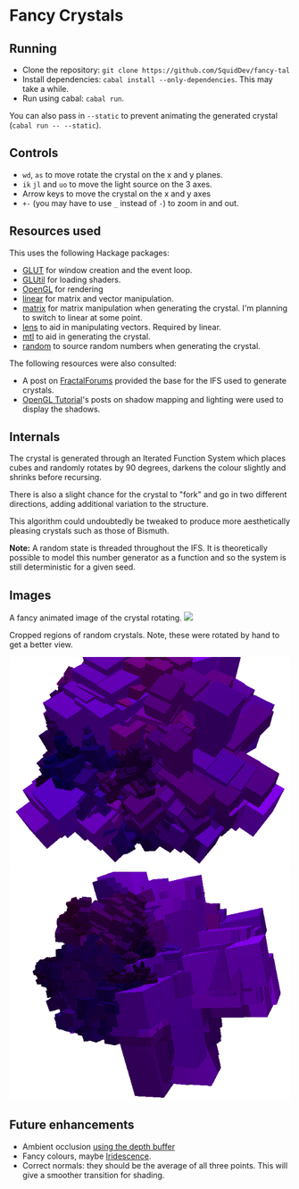# Fancy Crystals

## Running
 - Clone the repository: `git clone https://github.com/SquidDev/fancy-tal`
 - Install dependencies: `cabal install --only-dependencies`. This may take a while.
 - Run using cabal: `cabal run`.

You can also pass in `--static` to prevent animating the generated crystal (`cabal run -- --static`).

## Controls
 - `wd`, `as` to move rotate the crystal on the x and y planes.
 - `ik` `jl` and `uo` to move the light source on the 3 axes.
 - Arrow keys to move the crystal on the x and y axes
 - `+-` (you may have to use `_` instead of `-`) to zoom in and out.

## Resources used
This uses the following Hackage packages:
 - [GLUT](http://hackage.haskell.org/package/GLUT) for window creation and the event loop.
 - [GLUtil](http://hackage.haskell.org/package/GLUtil) for loading shaders.
 - [OpenGL](http://hackage.haskell.org/package/OpenGL) for rendering
 - [linear](http://hackage.haskell.org/package/linear) for matrix and vector manipulation.
 - [matrix](http://hackage.haskell.org/package/matrix) for matrix manipulation when generating the crystal. I'm planning to switch to linear at some point.
 - [lens](http://hackage.haskell.org/package/lens) to aid in manipulating vectors. Required by linear.
 - [mtl](http://hackage.haskell.org/package/mtl) to aid in generating the crystal.
 - [random](http://hackage.haskell.org/package/random) to source random numbers when generating the crystal.

The following resources were also consulted:

 - A post on [FractalForums](http://www.fractalforums.com/fractals-in-nature/fractal-crystal/msg37127/#msg37127) provided the base for the IFS used to generate crystals.
 - [OpenGL Tutorial](http://www.opengl-tutorial.org/)'s posts on shadow mapping and lighting were used to display the shadows.

## Internals
The crystal is generated through an Iterated Function System which places cubes and randomly rotates by 90 degrees, darkens the colour slightly and shrinks before recursing.

There is also a slight chance for the crystal to "fork" and go in two different directions, adding additional variation to the structure.

This algorithm could undoubtedly be tweaked to produce more aesthetically pleasing crystals such as those of Bismuth.

**Note:** A random state is threaded throughout the IFS. It is theoretically possible to model this number generator as a function and so the system is still deterministic for a given seed.

## Images
A fancy animated image of the crystal rotating.
![](images/animated-01.gif)

Cropped regions of random crystals. Note, these were rotated by hand to get a better view.

![](images/static-01.png) ![](images/static-02.png)

## Future enhancements
- Ambient occlusion [using the depth buffer](http://john-chapman-graphics.blogspot.co.uk/2013/01/ssao-tutorial.html)
- Fancy colours, maybe [Iridescence](https://en.wikipedia.org/wiki/Iridescence).
- Correct normals: they should be the average of all three points. This will give a smoother transition for shading.